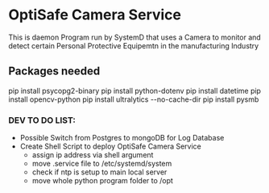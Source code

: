 # OptiSafe Camera Service
This is daemon Program run by SystemD that uses a Camera to monitor 
and detect certain Personal Protective Equipemtn in the manufacturing Industry

## Packages needed 
pip install psycopg2-binary
pip install python-dotenv
pip install datetime
pip install opencv-python 
pip install ultralytics --no-cache-dir
pip install pysmb

### DEV TO DO LIST:
- Possible Switch from Postgres to mongoDB for Log Database 
- Create Shell Script to deploy OptiSafe Camera Service
    - assign ip address via shell argument
    - move .service file to /etc/systemd/system
    - check if ntp is setup to main local server
    - move whole python program folder to /opt